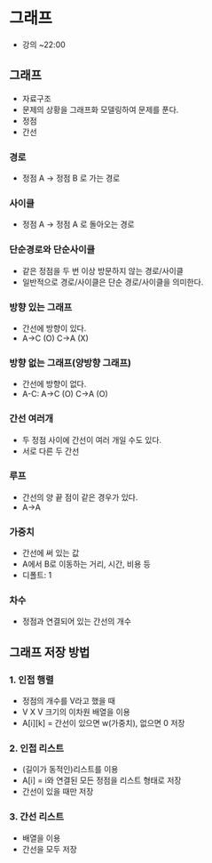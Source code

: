 # 그래프
- 강의 ~22:00
<!--

|no|문제|풀이|비고|
|---|----|----|----|
||[](https://www.acmicpc.net/problem/)|[Q.java](dynamic1/Q.java)||
||[](https://www.acmicpc.net/problem/)|[Q.java](dynamic1/Q.java)||
||[](https://www.acmicpc.net/problem/)|[Q.java](dynamic1/Q.java)||
||[](https://www.acmicpc.net/problem/)|[Q.java](dynamic1/Q.java)||
||[](https://www.acmicpc.net/problem/)|[Q.java](dynamic1/Q.java)||
-->

## 그래프
- 자료구조
- 문제의 상황을 그래프화 모델링하여 문제를 푼다.
- 정점
- 간선
### 경로
- 정점 A -> 정점 B 로 가는 경로
### 사이클
- 정점 A -> 정점 A 로 돌아오는 경로
### 단순경로와 단순사이클
- 같은 정점을 두 번 이상 방문하지 않는 경로/사이클
- 일반적으로 경로/사이클은 단순 경로/사이클을 의미한다.
### 방향 있는 그래프
- 간선에 방향이 있다.
- A->C (O) C->A (X)
### 방향 없는 그래프(양방향 그래프)
- 간선에 방향이 없다.
- A-C: A->C (O) C->A (O)
### 간선 여러개
- 두 정점 사이에 간선이 여러 개일 수도 있다.
- 서로 다른 두 간선
### 루프
- 간선의 양 끝 점이 같은 경우가 있다.
- A->A
### 가중치
- 간선에 써 있는 값
- A에서 B로 이동하는 거리, 시간, 비용 등
- 디폴트: 1
### 차수
- 정점과 연결되어 있는 간선의 개수

## 그래프 저장 방법
### 1. 인접 행렬
- 정점의 개수를 V라고 했을 때
- V X V 크기의 이차원 배열을 이용
- A[i][k] = 간선이 있으면 w(가중치), 없으면 0 저장
### 2. 인접 리스트
- (길이가 동적인)리스트를 이용
- A[i] = i와 연결된 모든 정점을 리스트 형태로 저장
- 간선이 있을 때만 저장
### 3. 간선 리스트
- 배열을 이용
- 간선을 모두 저장


```java
```


















